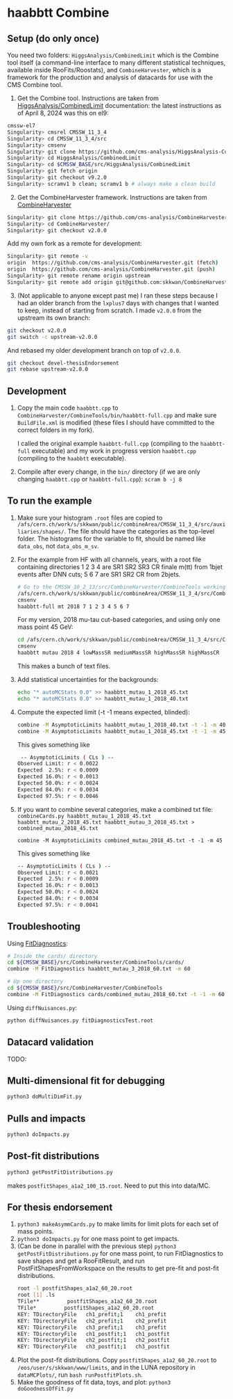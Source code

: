 # haabbtt Combine

## Setup (do only once)

You need two folders: `HiggsAnalysis/CombinedLimit` which is the Combine tool itself (a command-line interface to many different statistical techniques, available inside RooFits/Roostats), and `CombineHarvester`, which is a framework for the production and analysis of datacards for use with the CMS Combine tool.

1. Get the Combine tool. Instructions are taken from [HiggsAnalysis/CombinedLimit](http://cms-analysis.github.io/HiggsAnalysis-CombinedLimit/latest/#installation-instructions) documentation: the latest instructions as of April 8, 2024 was this on el9:

```bash
cmssw-el7
Singularity> cmsrel CMSSW_11_3_4
Singularity> cd CMSSW_11_3_4/src
Singularity> cmsenv
Singularity> git clone https://github.com/cms-analysis/HiggsAnalysis-CombinedLimit.git HiggsAnalysis/CombinedLimit
Singularity> cd HiggsAnalysis/CombinedLimit
Singularity> cd $CMSSW_BASE/src/HiggsAnalysis/CombinedLimit
Singularity> git fetch origin
Singularity> git checkout v9.2.0
Singularity> scramv1 b clean; scramv1 b # always make a clean build
```

2. Get the CombineHarvester framework. Instructions are taken from [CombineHarvester](http://cms-analysis.github.io/CombineHarvester/)

```bash
Singularity> git clone https://github.com/cms-analysis/CombineHarvester.git CombineHarvester
Singularity> cd CombineHarvester/
Singularity> git checkout v2.0.0
```

Add my own fork as a remote for development:
```bash
Singularity> git remote -v
origin  https://github.com/cms-analysis/CombineHarvester.git (fetch)
origin  https://github.com/cms-analysis/CombineHarvester.git (push)
Singularity> git remote rename origin upstream
Singularity> git remote add origin git@github.com:skkwan/CombineHarvester-haabbtt.git
```

3. (Not applicable to anyone except past me) I ran these steps because I had an older branch from the `lxplus7` days with changes that I wanted to keep, instead of starting from scratch.
I made `v2.0.0` from the upstream its own branch:
```bash
git checkout v2.0.0
git switch -c upstream-v2.0.0
```
And rebased my older development branch on top of `v2.0.0`.
```bash
git checkout devel-thesisEndorsement
git rebase upstream-v2.0.0
```

## Development 
1. Copy the main code `haabbtt.cpp` to `CombineHarvester/CombineTools/bin/haabbtt-full.cpp` and make sure `BuildFile.xml` is modified
   (these files I should have committed to the correct folders in my fork). 

   I called the original example `haabbtt-full.cpp` (compiling to the `haabbtt-full` executable) and my work in progress version 
   `haabbtt.cpp` (compiling to the `haabbtt` executable).

2. Compile after every change, in the `bin/` directory (if we are only changing `haabbtt.cpp` or `haabbtt-full.cpp`):
   `scram b -j 8`

## To run the example
1. Make sure your histogram `.root` files are copied to
   `/afs/cern.ch/work/s/skkwan/public/combineArea/CMSSW_11_3_4/src/auxiliaries/shapes/`.
   The file should have the categories as the top-level folder. The histograms for the variable to fit, should be named like `data_obs`, not `data_obs_m_sv`.

2. For the example from HF with all channels, years, with a root file containing directories 1 2 3 4 are SR1 SR2 SR3 CR finale m(tt) from 1bjet events after DNN cuts; 5 6 7 are SR1 SR2 CR from 2bjets.
   ```bash
   # Go to the CMSSW_10_2_13/src/CombineHarvester/CombineTools working directory:
   /afs/cern.ch/work/s/skkwan/public/combineArea/CMSSW_11_3_4/src/CombineHarvester/CombineTools/src/AABBTT_allyears
   cmsenv
   haabbtt-full mt 2018 7 1 2 3 4 5 6 7
   ```

   For my version, 2018 mu-tau cut-based categories, and using only one mass point 45 GeV:
   ```bash
   cd /afs/cern.ch/work/s/skkwan/public/combineArea/CMSSW_11_3_4/src/CombineHarvester/CombineTools/src/AABBTT_allyears
   cmsenv
   haabbtt mutau 2018 4 lowMassSR mediumMassSR highMassSR highMassCR
   ```

   This makes a bunch of text files.

2. Add statistical uncertainties for the backgrounds: 
   ```bash
   echo "* autoMCStats 0.0" >> haabbtt_mutau_1_2018_45.txt
   echo "* autoMCStats 0.0" >> haabbtt_mutau_1_2018_40.txt
   ```


3. Compute the expected limit (-t -1 means expected, blinded): 
   ```bash
   combine -M AsymptoticLimits haabbtt_mutau_1_2018_40.txt -t -1 -m 40
   combine -M AsymptoticLimits haabbtt_mutau_1_2018_45.txt -t -1 -m 45
   ```

   This gives something like
   ```bash
    -- AsymptoticLimits ( CLs ) --
   Observed Limit: r < 0.0022
   Expected  2.5%: r < 0.0009
   Expected 16.0%: r < 0.0013
   Expected 50.0%: r < 0.0024
   Expected 84.0%: r < 0.0034
   Expected 97.5%: r < 0.0046
   ```

4. If you want to combine several categories, make a combined txt file:
   `combineCards.py haabbtt_mutau_1_2018_45.txt haabbtt_mutau_2_2018_45.txt haabbtt_mutau_3_2018_45.txt > combined_mutau_2018_45.txt` 

   `combine -M AsymptoticLimits combined_mutau_2018_45.txt -t -1 -m 45`

   This gives something like
   ```bash
   -- AsymptoticLimits ( CLs ) --
   Observed Limit: r < 0.0021
   Expected  2.5%: r < 0.0009
   Expected 16.0%: r < 0.0013
   Expected 50.0%: r < 0.0024
   Expected 84.0%: r < 0.0034
   Expected 97.5%: r < 0.0041
   ```

## Troubleshooting

Using [FitDiagnostics](http://cms-analysis.github.io/HiggsAnalysis-CombinedLimit/part3/nonstandard/):

```bash
# Inside the cards/ directory
cd ${CMSSW_BASE}/src/CombineHarvester/CombineTools/cards/
combine -M FitDiagnostics haabbtt_mutau_3_2018_60.txt -m 60

# Up one directory
cd ${CMSSW_BASE}/src/CombineHarvester/CombineTools
combine -M FitDiagnostics cards/combined_mutau_2018_60.txt -t -1 -m 60 
```

Using `diffNuisances.py`:
```bash
python diffNuisances.py fitDiagnosticsTest.root
```

## Datacard validation
TODO:

## Multi-dimensional fit for debugging
```bash
python3 doMultiDimFit.py
```

## Pulls and impacts
```bash
python3 doImpacts.py
```

## Post-fit distributions

```bash
python3 getPostFitDistributions.py
```
makes `postfitShapes_a1a2_100_15.root`. Need to put this into data/MC.

## For thesis endorsement
1. `python3 makeAsymmCards.py` to make limits for limit plots for each set of mass points.
2. `python3 doImpacts.py` for one mass point to get impacts.
3. (Can be done in parallel with the previous step) `python3 getPostFitDistributions.py` for one mass point, to run FitDiagnostics to save shapes and get a RooFitResult, and run PostFitShapesFromWorkspace on the results to get pre-fit and post-fit distributions.
   ```bash
   root -l postfitShapes_a1a2_60_20.root
   root [1] .ls
   TFile**         postfitShapes_a1a2_60_20.root
   TFile*         postfitShapes_a1a2_60_20.root
   KEY: TDirectoryFile   ch1_prefit;1    ch1_prefit
   KEY: TDirectoryFile   ch2_prefit;1    ch2_prefit
   KEY: TDirectoryFile   ch3_prefit;1    ch3_prefit
   KEY: TDirectoryFile   ch1_postfit;1   ch1_postfit
   KEY: TDirectoryFile   ch2_postfit;1   ch2_postfit
   KEY: TDirectoryFile   ch3_postfit;1   ch3_postfit
   ```
4. Plot the post-fit distributions. Copy `postfitShapes_a1a2_60_20.root` to `/eos/user/s/skkwan/www/limits`, and in the LUNA repository in `dataMCPlots/`, run `bash runPostfitPlots.sh`.
5. Make the goodness of fit data, toys, and plot: `python3 doGoodnessOfFit.py`